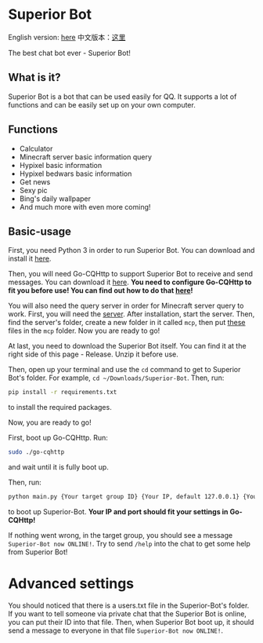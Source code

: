 # Superior Bot

English version: [here](https://github.com/fToxicw5916/Superior-Bot/blob/release/README.md)     中文版本：[这里](https://github.com/fToxicw5916/Superior-Bot/blob/release/README-ch.md)

The best chat bot ever - Superior Bot!

## What is it?
Superior Bot is a bot that can be used easily for QQ. It supports a lot of functions and can be easily set up on your own computer.

## Functions
- Calculator
- Minecraft server basic information query
- Hypixel basic information
- Hypixel bedwars basic information
- Get news
- Sexy pic
- Bing's daily wallpaper
- And much more with even more coming!

## Basic-usage
First, you need Python 3 in order to run Superior Bot. You can download and install it [here](https://python.org/).

Then, you will need Go-CQHttp to support Superior Bot to receive and send messages. You can download it [here](https://docs.go-cqhttp.org/). **You need to configure Go-CQHttp to fit you before use! You can find out how to do that [here](https://docs.go-cqhttp.org/guide/#go-cqhttp)!**

You will also need the query server in order for Minecraft server query to work. First, you will need the [server](https://www.xp.cn/download.html). After installation, start the server. Then, find the server's folder, create a new folder in it called `mcp`, then put [these](https://github.com/MCNewsTools/PHP-Minecraft-Query-API) files in the `mcp` folder. Now you are ready to go!

At last, you need to download the Superior Bot itself. You can find it at the right side of this page - Release. Unzip it before use.

Then, open up your terminal and use the `cd` command to get to Superior Bot's folder. For example, `cd ~/Downloads/Superior-Bot`. Then, run:
```bash
pip install -r requirements.txt
```
to install the required packages.

Now, you are ready to go!

First, boot up Go-CQHttp. Run:
```bash
sudo ./go-cqhttp
```
and wait until it is fully boot up.

Then, run:
```bash
python main.py {Your target group ID} {Your IP, default 127.0.0.1} {Your port, default 9000}
```
to boot up Superior-Bot. **Your IP and port should fit your settings in Go-CQHttp!**

If nothing went wrong, in the target group, you should see a message `Superior-Bot now ONLINE!`. Try to send `/help` into the chat to get some help from Superior Bot!

# Advanced settings
You should noticed that there is a users.txt file in the Superior-Bot's folder. If you want to tell someone via private chat that the Superior Bot is online, you can put their ID into that file. Then, when Superior Bot boot up, it should send a message to everyone in that file `Superior-Bot now ONLINE!`.
